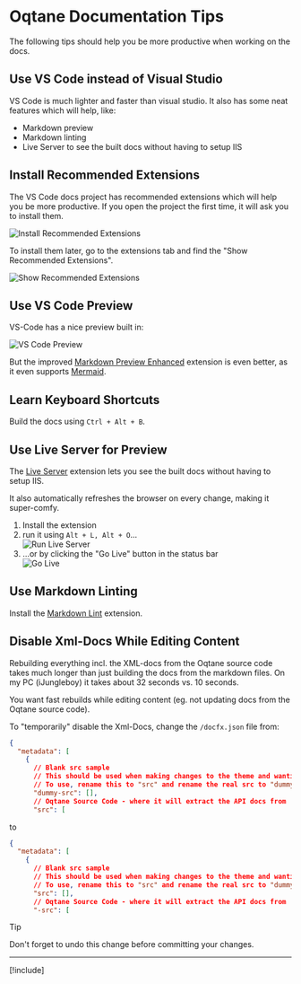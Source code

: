 ﻿# Oqtane Documentation Tips

The following tips should help you be more productive when working on the docs.

## Use VS Code instead of Visual Studio

VS Code is much lighter and faster than visual studio.
It also has some neat features which will help, like:

* Markdown preview
* Markdown linting
* Live Server to see the built docs without having to setup IIS

## Install Recommended Extensions

The VS Code docs project has recommended extensions which will help you be more productive.
If you open the project the first time, it will ask you to install them.

![Install Recommended Extensions](./assets/vs-code-install-recommended-prompt.jpg)

To install them later, go to the extensions tab
and find the "Show Recommended Extensions".

![Show Recommended Extensions](./assets/vs-code-install-recommended-review.jpg)

## Use VS Code Preview

VS-Code has a nice preview built in:

![VS Code Preview](./assets/vs-code-preview.jpg)

But the improved [Markdown Preview Enhanced](https://marketplace.visualstudio.com/items?itemName=shd101wyy.markdown-preview-enhanced)
extension is even better, as it even supports [Mermaid](https://mermaid.js.org/).

## Learn Keyboard Shortcuts

Build the docs using `Ctrl + Alt + B`.

## Use Live Server for Preview

The [Live Server](https://marketplace.visualstudio.com/items?itemName=ritwickdey.LiveServer) extension
lets you see the built docs without having to setup IIS.

It also automatically refreshes the browser on every change, making it super-comfy.

1. Install the extension
1. run it using `Alt + L, Alt + O`...  
   ![Run Live Server](./assets/live-server-run-from-menu.jpg)
1. ...or by clicking the "Go Live" button in the status bar  
   ![Go Live](./assets/live-server-go-live-button.jpg)


## Use Markdown Linting

Install the [Markdown Lint](https://marketplace.visualstudio.com/items?itemName=DavidAnson.vscode-markdownlint) extension.

## Disable Xml-Docs While Editing Content

Rebuilding everything incl. the XML-docs from the Oqtane source code takes
much longer than just building the docs from the markdown files.
On my PC (iJungleboy) it takes about 32 seconds vs. 10 seconds.

You want fast rebuilds while editing content
(eg. not updating docs from the Oqtane source code).

To "temporarily" disable the Xml-Docs, change the `/docfx.json` file from:

```json
{
  "metadata": [
    {
      // Blank src sample
      // This should be used when making changes to the theme and wanting to see changes quickly, as it skips parsing the source code
      // To use, rename this to "src" and rename the real src to "dummy-src" while developing, then revert when done
      "dummy-src": [],
      // Oqtane Source Code - where it will extract the API docs from
      "src": [
```
to

```json
{
  "metadata": [
    {
      // Blank src sample
      // This should be used when making changes to the theme and wanting to see changes quickly, as it skips parsing the source code
      // To use, rename this to "src" and rename the real src to "dummy-src" while developing, then revert when done
      "src": [],
      // Oqtane Source Code - where it will extract the API docs from
      "-src": [
```

> [!TIP]
> Don't forget to undo this change before committing your changes.

---

[!include[](~/shared/authors/iJungleboy/_attribution.md)]
